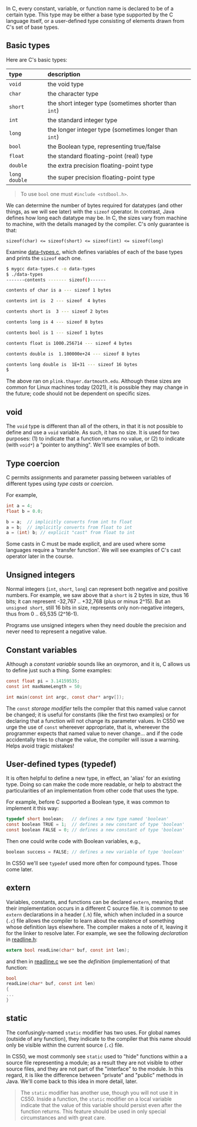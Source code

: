 In C, every constant, variable, or function name is declared to be of a certain type.
This type may be either a base type supported by the C language itself, or a user-defined type consisting of elements drawn from C's set of base types.

## Basic types

Here are C's basic types:

| type  | description |
| :---- | :---------- |
| `void`  | the void type |
| `char`  | the character type |
| `short` | the short integer type (sometimes shorter than `int`) |
| `int`   | the standard integer type |
| `long`  | the longer integer type (sometimes longer than `int`) |
| `bool`  | the Boolean type, representing true/false |
| `float` | the standard floating-point (real) type |
| `double` | the extra precision floating-point type |
| `long double` | the super precision floating-point type |

> To use `bool` one must `#include <stdbool.h>`.

We can determine the number of bytes required for datatypes (and other things, as we will see later) with the `sizeof` operator.
In contrast, Java defines how long each datatype may be.
In C, the sizes vary from machine to machine, with the details managed by the compiler.
C's only guarantee is that:

    sizeof(char) <= sizeof(short) <= sizeof(int) <= sizeof(long)

Examine [data-types.c](https://github.com/CS50DartmouthFA2025/examples/blob/main/data-types.c), which defines variables of each of the base types and prints the `sizeof` each one.

```bash
$ mygcc data-types.c -o data-types
$ ./data-types 
-------contents ------- sizeof()------

contents of char is a --- sizeof 1 bytes

contents int is  2 --- sizeof  4 bytes

contents short is  3 --- sizeof 2 bytes

contents long is 4 --- sizeof 8 bytes

contents bool is 1 --- sizeof 1 bytes

contents float is 1000.256714 --- sizeof 4 bytes

contents double is  1.100000e+24 --- sizeof 8 bytes

contents long double is  1E+31 --- sizeof 16 bytes
$ 
```

The above ran on `plink.thayer.dartmouth.edu`.
Although these sizes are common for Linux machines today (2021), it is possible they may change in the future; code should not be dependent on specific sizes.

## void

The `void` type is different than all of the others, in that it is not possible to define and use a `void` variable.
As such, it has no size.
It is used for two purposes:
(1) to indicate that a function returns no value, or
(2) to indicate (with `void*`) a "pointer to anything".
We'll see examples of both.

## Type coercion

C permits assignments and parameter passing between variables of different types using *type casts* or *coercion*.

For example,

```c
int a = 4;
float b = 0.0;

b = a;  // implicitly converts from int to float
a = b;  // implicitly converts from float to int
a = (int) b; // explicit "cast" from float to int 
```

Some casts in C must be made explicit, and are used where some languages require a 'transfer function'.
We will see examples of C's cast operator later in the course.

## Unsigned integers

Normal integers (`int`, `short`, `long`) can represent both negative and positive numbers.
For example, we saw above that a `short` is 2 bytes in size, thus 16 bits; it can represent -32,767 .. +32,768 (plus or minus 2^15).
But an `unsigned short`, still 16 bits in size, represents only non-negative integers, thus from 0 .. 65,535 (2^16-1).

Programs use unsigned integers when they need double the precision and never need to represent a negative value.

## <a id="const">Constant variables</a>

Although a *constant variable* sounds like an oxymoron, and it is, C allows us to define just such a thing.
Some examples:

```c
const float pi = 3.14159535;
const int maxNameLength = 50;

int main(const int argc, const char* argv[]);
```

The `const` *storage modifier* tells the compiler that this named value cannot be changed; it is useful for constants (like the first two examples) or for declaring that a function will not change its parameter values.
In CS50 we urge the use of `const` whereever appropriate, that is, whereever the programmer expects that named value to never change... and if the code accidentally tries to change the value, the compiler will issue a warning.
Helps avoid tragic mistakes!

## <a id="typedef">User-defined types (typedef)</a>

It is often helpful to define a new type, in effect, an 'alias' for an existing type.
Doing so can make the code more readable, or help to abstract the particularities of an implementation from other code that uses the type.

For example, before C supported a Boolean type, it was common to implement it this way:

```c
typedef short boolean;   // defines a new type named 'boolean'
const boolean TRUE = 1;  // defines a new constant of type 'boolean'
const boolean FALSE = 0; // defines a new constant of type 'boolean'
```

Then one could write code with Boolean variables, e.g.,

```c
boolean success = FALSE; // defines a new variable of type 'boolean'
```

In CS50 we'll see `typedef` used more often for compound types.
Those come later.

## extern

Variables, constants, and functions can be declared `extern`, meaning that their implementation occurs in a different C source file.
It is common to see `extern` declarations in a header (`.h`) file, which when included in a source (`.c`) file allows the compiler to learn about the existence of something whose definition lays elsewhere.
The compiler makes a note of it, leaving it for the linker to resolve later.
For example, we see the following *declaration* in [readline.h](https://github.com/CS50DartmouthFA2025/examples/blob/main/readline.h):

```c
extern bool readLine(char* buf, const int len);
```

and then in [readline.c](https://github.com/CS50DartmouthFA2025/examples/blob/main/readline.c) we see the *definition* (implementation) of that function:

```c
bool 
readLine(char* buf, const int len) 
{
...
}
```

## static

The confusingly-named `static` modifier has two uses.
For global names (outside of any function), they indicate to the compiler that this name should only be visible within the current source (`.c`) file.

In CS50, we most commonly see `static` used to "hide" functions within a a source file representing a module; as a result they are not visible to other source files, and they are not part of the "interface" to the module.
In this regard, it is like the difference between "private" and "public" methods in Java.
We'll come back to this idea in more detail, later.

>The `static` modifier has another use, though you will not use it in CS50.
> Inside a function, the `static` modifier on a local variable indicate that the value of this variable should persist even after the function returns.
> This feature should be used in only special circumstances and with great care.
